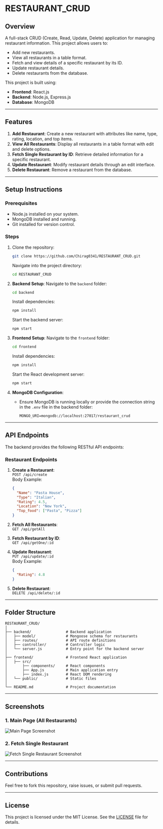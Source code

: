 
# RESTAURANT_CRUD

## Overview
A full-stack CRUD (Create, Read, Update, Delete) application for managing restaurant information. This project allows users to:
- Add new restaurants.
- View all restaurants in a table format.
- Fetch and view details of a specific restaurant by its ID.
- Update restaurant details.
- Delete restaurants from the database.

This project is built using:
- **Frontend**: React.js
- **Backend**: Node.js, Express.js
- **Database**: MongoDB

---

## Features
1. **Add Restaurant**: Create a new restaurant with attributes like name, type, rating, location, and top items.
2. **View All Restaurants**: Display all restaurants in a table format with edit and delete options.
3. **Fetch Single Restaurant by ID**: Retrieve detailed information for a specific restaurant.
4. **Update Restaurant**: Modify restaurant details through an edit interface.
5. **Delete Restaurant**: Remove a restaurant from the database.

---

## Setup Instructions

### Prerequisites
- Node.js installed on your system.
- MongoDB installed and running.
- Git installed for version control.

### Steps

1. Clone the repository:
   ```bash
   git clone https://github.com/Chirag0341/RESTAURANT_CRUD.git
   ```
   Navigate into the project directory:
   ```bash
   cd RESTAURANT_CRUD
   ```

2. **Backend Setup**:
   Navigate to the `backend` folder:
   ```bash
   cd backend
   ```
   Install dependencies:
   ```bash
   npm install
   ```
   Start the backend server:
   ```bash
   npm start
   ```

3. **Frontend Setup**:
   Navigate to the `frontend` folder:
   ```bash
   cd frontend
   ```
   Install dependencies:
   ```bash
   npm install
   ```
   Start the React development server:
   ```bash
   npm start
   ```

4. **MongoDB Configuration**:
   - Ensure MongoDB is running locally or provide the connection string in the `.env` file in the backend folder:
     ```env
     MONGO_URI=mongodb://localhost:27017/restaurant_crud
     ```

---

## API Endpoints
The backend provides the following RESTful API endpoints:

### Restaurant Endpoints
1. **Create a Restaurant**:  
   `POST /api/create`  
   Body Example:
   ```json
   {
     "Name": "Pasta House",
     "Type": "Italian",
     "Rating": 4.5,
     "Location": "New York",
     "Top_food": ["Pasta", "Pizza"]
   }
   ```

2. **Fetch All Restaurants**:  
   `GET /api/getAll`

3. **Fetch Restaurant by ID**:  
   `GET /api/getOne/:id`

4. **Update Restaurant**:  
   `PUT /api/update/:id`  
   Body Example:
   ```json
   {
     "Rating": 4.8
   }
   ```

5. **Delete Restaurant**:  
   `DELETE /api/delete/:id`

---

## Folder Structure
```
RESTAURANT_CRUD/
│
├── backend/                # Backend application
│   ├── model/              # Mongoose schema for restaurants
│   ├── routes/             # API route definitions
│   ├── controller/         # Controller logic
│   └── server.js           # Entry point for the backend server
│
├── frontend/               # Frontend React application
│   ├── src/                
│       ├── components/     # React components
│       ├── App.js          # Main application entry
│       ├── index.js        # React DOM rendering
│   └── public/             # Static files
│
└── README.md               # Project documentation
```

---

## Screenshots
### 1. Main Page (All Restaurants)
![Main Page Screenshot](URL_TO_YOUR_SCREENSHOT)

### 2. Fetch Single Restaurant
![Fetch Single Restaurant Screenshot](URL_TO_YOUR_SCREENSHOT)

---

## Contributions
Feel free to fork this repository, raise issues, or submit pull requests.

---

## License
This project is licensed under the MIT License. See the [LICENSE](LICENSE) file for details.
